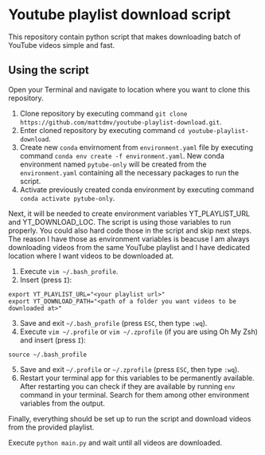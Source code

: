 # Youtube playlist download script

This repository contain python script that makes downloading batch of YouTube videos simple and fast.

## Using the script

Open your Terminal and navigate to location where you want to clone this repository.

1. Clone repository by executing command ```git clone https://github.com/mattdmv/youtube-playlist-download.git```.
2. Enter cloned repository by executing command ```cd youtube-playlist-download```.
3. Create new ```conda``` envirnoment from ```environment.yaml``` file by executing command ```conda env create -f environment.yaml```. 
   New conda environment named ```pytube-only``` will be created from the ```environment.yaml``` containing all the necessary packages 
   to run the script.
4. Activate previously created conda environment by executing command ```conda activate pytube-only```.

Next, it will be needed to create environment variables YT_PLAYLIST_URL and YT_DOWNLOAD_LOC. The script is using those variables 
to run properly. You could also hard code those in the script and skip next steps. The reason I have those as environment variables 
is beacuse I am always downloading videos from the same YouTube playlist and I have dedicated location where I want videos to be downloaded 
at.

1. Execute ```vim ~/.bash_profile```.
2. Insert (press ```I```):
```
export YT_PLAYLIST_URL="<your playlist url>"
export YT_DOWNLOAD_PATH="<path of a folder you want videos to be downloaded at>"
```
3. Save and exit ```~/.bash_profile``` (press ```ESC```, then type ```:wq```).
4. Execute ```vim ~/.profile``` or ```vim ~/.zprofile``` (if you are using Oh My Zsh) and insert (press ```I```):
```
source ~/.bash_profile
```
5. Save and exit ```~/.profile``` or ```~/.zprofile``` (press ```ESC```, then type ```:wq```).
6. Restart your terminal app for this variables to be permanently available. After restarting you can check if they are available by running 
   ```env``` command in your terminal. Search for them among other environment variables from the output.

Finally, everything should be set up to run the script and download videos from the provided playlist.

Execute ```python main.py``` and wait until all videos are downloaded.
